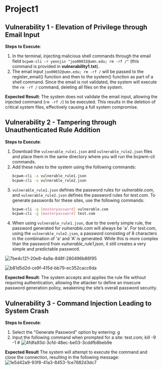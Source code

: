# Project1

## Vulnerability 1 - Elevation of Privilege through Email Input
**Steps to Execute**: 
1. In the terminal, injecting malicious shell commands through the email field `bcpwm-cli -r yeonjin "joo00032@umn.edu; rm -rf /"` (this command is provided in **vulnerability1.txt**).
2. The email input `joo00032@umn.edu; rm -rf /` will be passed to the register_email() function and then to the system() function as part of a shell command. Since the email is not validated, the system will execute the `rm -rf /` command, deleting all files on the system.

**Expected Result**: The system does not validate the email input, allowing the injected command (`rm -rf /`) to be executed. This results in the deletion of critical system files, effectively causing a full system compromise.

## Vulnerability 2 - Tampering through Unauthenticated Rule Addition
**Steps to Execute**: 
1. Download the `vulnerable_rule1.json` and `vulnerable_rule2.json` files and place them in the same directory where you will run the bcpwm-cli commands.
2. Add these rules to the system using the following commands:
   ```bash
   bcpwm-cli -a vulnerable_rule1.json
   bcpwm-cli -a vulnerable_rule2.json
   ```
3. `vulnerable_rule1.json` defines the password rules for *vulnerable.com*, and `vulnerable_rule2.json` defines the password rules for *test.com*. To generate passwords for these sites, use the following commands:
   ```bash
   bcpwm-cli -g [masterpassword] vulnerable.com
   bcpwm-cli -g [masterpassword] test.com
   ```
4. When using `vulnerable_rule1.json`, due to the overly simple rule, the password generated for *vulnerable.com* will always be 'a'. For *test.com*, using the `vulnerable_rule2.json`, a password consisting of 8 characters in the combination of 'a' and 'A' is generated. While this is more complex than the password from *vulnerable_rule1.json*, it still creates a very simple and predictable password.
   
![7be4c121-20e8-4a9a-848f-280496b86f95](https://github.com/user-attachments/assets/9ddb090d-4071-4741-881a-eb5d95558490)

![b81d5d2d-ce9f-415d-bb79-ec352cacc6da](https://github.com/user-attachments/assets/9611d983-1810-4aa7-9ef8-39132b162e2f)


**Expected Result**: The system accepts and applies the rule file without requiring authentication, allowing the attacker to define an insecure password generation policy, weakening the site’s overall password security.


## Vulnerability 3 - Command Injection Leading to System Crash
**Steps to Execute**: 
1. Select the "Generate Password" option by entering: g
2. Input the following command when prompted for a site: test.com; kill -9 -1 #
   ![4fdfa93d-3cfd-48ec-be03-3cddfb8beb9e](https://github.com/user-attachments/assets/85f4d1b5-cc0b-4b0f-b5e4-f34d671eca15)


**Expected Result**
The system will attempt to execute the command and close the connection, resulting in the following message:
![1e5d42a9-93f8-41a3-8453-1ce7882d3dc7](https://github.com/user-attachments/assets/4a402a47-71b6-4453-b860-4fc3ce35269d)



